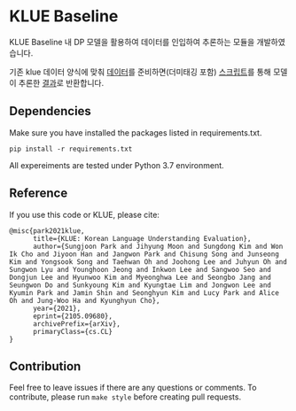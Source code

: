 # KLUE Baseline

KLUE Baseline 내 DP 모델을 활용하여 데이터를 인입하여 추론하는 모듈을 개발하였습니다.

기존 klue 데이터 양식에 맞춰 [데이터](data/03_tok.tsv)를 준비하면(더미태깅 포함) [스크립트](main_tom.ipynb)를 통해 모델이 추론한 [결과](data/03_DP.tsv)로 반환합니다.

## Dependencies

Make sure you have installed the packages listed in requirements.txt.

```
pip install -r requirements.txt
```

All expereiments are tested under Python 3.7 environment.




## Reference

If you use this code or KLUE, please cite:

```
@misc{park2021klue,
      title={KLUE: Korean Language Understanding Evaluation}, 
      author={Sungjoon Park and Jihyung Moon and Sungdong Kim and Won Ik Cho and Jiyoon Han and Jangwon Park and Chisung Song and Junseong Kim and Yongsook Song and Taehwan Oh and Joohong Lee and Juhyun Oh and Sungwon Lyu and Younghoon Jeong and Inkwon Lee and Sangwoo Seo and Dongjun Lee and Hyunwoo Kim and Myeonghwa Lee and Seongbo Jang and Seungwon Do and Sunkyoung Kim and Kyungtae Lim and Jongwon Lee and Kyumin Park and Jamin Shin and Seonghyun Kim and Lucy Park and Alice Oh and Jung-Woo Ha and Kyunghyun Cho},
      year={2021},
      eprint={2105.09680},
      archivePrefix={arXiv},
      primaryClass={cs.CL}
}
```

## Contribution

Feel free to leave issues if there are any questions or comments. To contribute, please run ``make style`` before creating pull requests.
